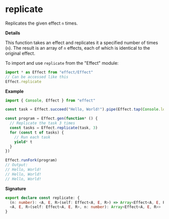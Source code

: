 # replicate

Replicates the given effect `n` times.

**Details**

This function takes an effect and replicates it a specified number of times
(`n`). The result is an array of `n` effects, each of which is identical to
the original effect.

To import and use `replicate` from the "Effect" module:

```ts
import * as Effect from "effect/Effect"
// Can be accessed like this
Effect.replicate
```

**Example**

```ts
import { Console, Effect } from "effect"

const task = Effect.succeed("Hello, World!").pipe(Effect.tap(Console.log))

const program = Effect.gen(function* () {
  // Replicate the task 3 times
  const tasks = Effect.replicate(task, 3)
  for (const t of tasks) {
    // Run each task
    yield* t
  }
})

Effect.runFork(program)
// Output:
// Hello, World!
// Hello, World!
// Hello, World!
```

**Signature**

```ts
export declare const replicate: {
  (n: number): <A, E, R>(self: Effect<A, E, R>) => Array<Effect<A, E, R>>
  <A, E, R>(self: Effect<A, E, R>, n: number): Array<Effect<A, E, R>>
}
```
